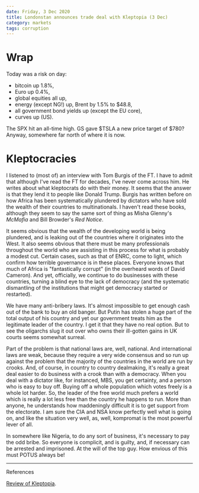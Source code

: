 ```yaml
---
date: Friday, 3 Dec 2020
title: Londonstan announces trade deal with Kleptopia (3 Dec)
category: markets
tags: corruption
---
```



# Wrap

Today was a risk on day:

- bitcoin up 1.8%,
- Euro up 0.4%,
- global equities all up,
- energy (except NG!) up, Brent by 1.5% to $48.8,
- all government bond yields up (except the EU core),
- curves up (US).

The SPX hit an all-time high.
GS gave $TSLA a new price target of $780? Anyway, somewhere far north of where it is now.

# Kleptocracies

I listened to (most of) an interview with Tom Burgis of the FT. 
I have to admit that although I've read the FT for decades, I've never come across him.
He writes about what kleptocrats do with their money.
It seems that the answer is that they lend it to people like Donald Trump.
Burgis has written before on how Africa has been systematically plundered by dictators who have sold the wealth of their countries to multinationals.
I haven't read these books, although they seem to say the same sort of thing as Misha Glenny's *McMafia* and Bill Browder's *Red Notice*.

It seems obvious that the wealth of the developing world is being plundered, and is leaking out of the countries where it originates into the West.
It also seems obvious that there must be many professionals throughout the world who are assisting in this process for what is probably a modest cut.
Certain cases, such as that of ENRC, come to light, which confirm how terrible governance is in these places.
Everyone knows that much of Africa is "fantastically corrupt" (in the overheard words of David Cameron).
And yet, officially, we continue to do businesses with these countries, turning a blind eye to the lack of democracy (and the systematic dismantling of the institutions that might get democracy started or restarted).

We have many anti-bribery laws. It's almost impossible to get enough cash out of the bank to buy an old banger.
But Putin has stolen a huge part of the total output of his country and yet our government treats him as the legitimate leader of the country. I get it that they have no real option. But to see the oligarchs slug it out over who owns their ill-gotten gains in UK courts seems somewhat surreal. 

Part of the problem is that national laws are, well, national. And international laws are weak, because they require a very wide consensus and so run up against the problem that the majority of the countries in the world are run by crooks.
And, of course, in country to country dealmaking, it's really a great deal easier to do business with a crook than with a democracy. 
When you deal with a dictator like, for instanced, MBS, you get certainty, and a person who is easy to buy off.
Buying off a whole population which votes freely is a whole lot harder.
So, the leader of the free world much prefers a world which is really a lot less free than the country he happens to run.
More than anyone, he understands how maddeningly difficult it is to get support from the electorate. 
I am sure the CIA and NSA know perfectly well what is going on, and like the situation very well, as, well, kompromat is the most powerful lever of all.

In somewhere like Nigeria, to do any sort of business, it's necessary to pay the odd bribe. 
So everyone is complicit, and is guilty, and, if necessary can be arrested and imprisoned. 
At the will of the top guy.
How envious of this must POTUS always be!

----

References

[Review of Kleptopia](https://www.ft.com/content/1fd2b702-d1e7-4356-b40a-2f619646d2b0).
